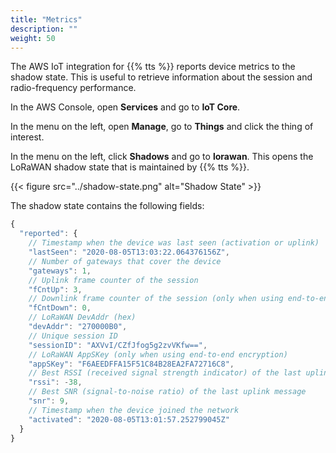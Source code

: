 ```yaml
---
title: "Metrics"
description: ""
weight: 50
---
```


The AWS IoT integration for {{% tts %}} reports device metrics to the shadow state. This is useful to retrieve information about the session and radio-frequency performance.

<!--more-->

In the AWS Console, open **Services** and go to **IoT Core**.

In the menu on the left, open **Manage**, go to **Things** and click the thing of interest.

In the menu on the left, click **Shadows** and go to **lorawan**. This opens the LoRaWAN shadow state that is maintained by {{% tts %}}.

{{< figure src="../shadow-state.png" alt="Shadow State" >}}

The shadow state contains the following fields:

```js
{
  "reported": {
    // Timestamp when the device was last seen (activation or uplink)
    "lastSeen": "2020-08-05T13:03:22.064376156Z",
    // Number of gateways that cover the device
    "gateways": 1,
    // Uplink frame counter of the session
    "fCntUp": 3,
    // Downlink frame counter of the session (only when using end-to-end encryption)
    "fCntDown": 0,
    // LoRaWAN DevAddr (hex)
    "devAddr": "270000B0",
    // Unique session ID
    "sessionID": "AXVvI/CZfJfog5g2zvVKfw==",
    // LoRaWAN AppSKey (only when using end-to-end encryption)
    "appSKey": "F6AEEDFFA15F51C84B28EA2FA72716C8",
    // Best RSSI (received signal strength indicator) of the last uplink message
    "rssi": -38,
    // Best SNR (signal-to-noise ratio) of the last uplink message
    "snr": 9,
    // Timestamp when the device joined the network
    "activated": "2020-08-05T13:01:57.252799045Z"
  }
}
```
